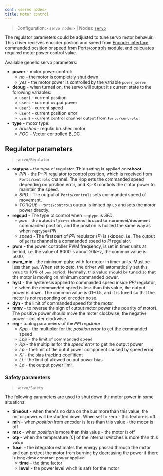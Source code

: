 ```yaml
---
conf: <servo nodes>
title: Motor control
---
```


>Configuration: `<servo nodes>`
> | Nodes: [`servo`](../../hw/nodes/servo.md)

The regulator parameters could be adjusted to tune servo motor behavuir. This driver recieves encoder postion and speed from [Encoder interface](encoder.md), commanded position or speed from [Ports/controls](ports.md) module, and calculates required motor power control value.

Available generic servo parameters:

- **power** - motor power control:
    - *no* - the motor is completely shut down
    - *yes* - the motor power is controlled by the variable `power_servo`
- **debug** - when turned on, the servo will output it's current state to the following variables:
    - `user1` - current position
    - `user2` - current output power
    - `user3` - current speed
    - `user4` - current position error
    - `user5` - current control channel output from `Ports/controls`
- **type** - motor type:
    - *brushed* - regular brushed motor
    - *FOC* - Vector controlled BLDC

## Regulator parameters
> `servo/Regulator`

- **regtype**   - the type of regulator. This setting is applied on **reboot**.
    - *PPI*     - the P+PI regulator to control position, which is received from `Ports/controls` channel. The Kpp sets the commanded speed depending on position error, and Kp-Ki controls the motor power to maintain the speed.
    - *SPD*     - The output of `Ports/controls` sets commanded speed of movement.
    - *TORQUE*  - `Ports/controls` output is limited by `Lo` and sets the motor power directly.
- **regspd**    - The type of control when `regtype` is *SPD*.
    - *pos*     - the output of `ports` channel is used to increment/decement commanded position, and the position is holded the same way as when `regtype`=*PPI*
    - *speed*   - The first part of *PPI* regulator (*P*) is skipped, i.e. The output of `ports` channel is a commanded speed to *PI* regulator.
- **pwm**       - the power controller PWM frequency, is set in timer units as period, i.e. the value of 8000 is about 20kHz, the common value is 5000.
- **pwm_min**   - the minimum pulse with for motor in timer units. Must be less than `pwm`. When set to zero, the driver will automatically set this value to 10% of `pwm` period. Normally, this value should be tuned so that the motor is moving on minimum commanded power.
- **hyst**      - the hysteresis applied to commanded speed inside *PPI* regulator, i.e. when the commanded speed is less than this value, the output power is down. The common value is 0.1-0.5, and it is tuned so that the motor is not responding on [encoder](encoder.md) noise.
- **dyn**       - the limit of commanded speed for the motor
- **mrev**      - to reverse the sign of output motor power (the polarity of motor). The positive power should move the moter clockwise, the negative power - counter clockwise.
- **reg**       - tuning parameters of the *PPI regulator*.
    - *Kpp*     - the multiplier for the *position error* to get the commanded speed
    - *Lpp*     - the limit of commanded speed
    - *Kp*      - the multiplier for the *speed error* to get the output power
    - *Lp*      - the limit of the outut power component caused by speed error
    - *Ki*      - the bias tracking coeffitient
    - *Li*      - the limit of allowed output power bias
    - *Lo*      - the output power limit


### Safety parameters
> `servo/Safety`

The following parameters are used to shut down the motor power in some situations.

- **timeout**   - when there's no data on the bus more than this value, the motor power will be shutted down. When set to zero - this feature is off.
- **min**       - when *position* from encoder is less than this value - the motor is off
- **max**       - when *position* is more than this value - the motor is off
- **otp**       - when the temperature [C] of the internal switches is more than this value
- **fuse**:     - the integrator estimates the energy passed through the motor and can protect the motor from burning by decreasing the power if there is long-time constant power applied.
    - **time**  - the time factor
    - **level** - the power level which is safe for the motor